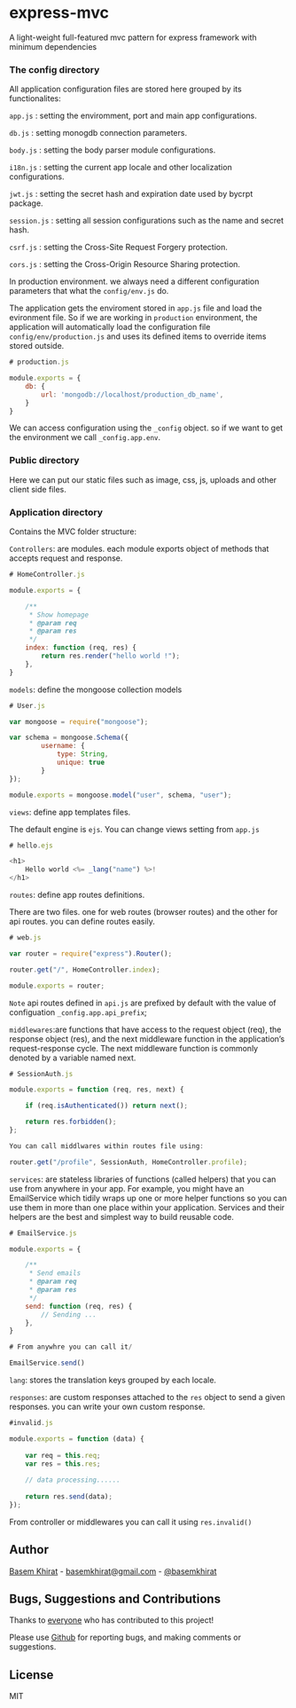 # express-mvc
A light-weight full-featured mvc pattern for express framework with minimum dependencies

### The config directory

All application configuration files are stored here grouped by its functionalites:

`app.js` : setting the enviromment, port and main app configurations.

`db.js` : setting monogdb connection parameters.

`body.js` : setting the body parser module configurations.

`i18n.js` : setting the current app locale and other localization configurations.	
 
`jwt.js` : setting the secret hash and expiration date used by bycrpt package.

`session.js` : setting all session configurations such as the name and secret hash.

`csrf.js` : setting the Cross-Site Request Forgery protection.

`cors.js` : setting the Cross-Origin Resource Sharing protection.


In production environment. we always need a different configuration parameters that what the `config/env.js` do.

The application gets the enviroment stored in `app.js` file and load the evironment file. So if we are working in `production` environment, the application will automatically load the configuration file `config/env/production.js` and uses its defined items to override items stored outside.

```javascript
# production.js

module.exports = {
	db: {
		url: 'mongodb://localhost/production_db_name',
	}
}
```

We can access configuration using the `_config` object. so if we want to get the environment we call `_config.app.env`.

### Public directory

Here we can put our static files such as image, css, js, uploads and other client side files.

### Application directory

Contains the MVC folder structure:

`Controllers`: are modules. each module exports object of methods that accepts request and response.

```javascript
# HomeController.js

module.exports = {

    /**
     * Show homepage
     * @param req
     * @param res
     */
    index: function (req, res) {
        return res.render("hello world !");
    },
}
```

`models`: define the mongoose collection models

```javascript
# User.js

var mongoose = require("mongoose");

var schema = mongoose.Schema({
        username: {
            type: String,
            unique: true
        }     
});

module.exports = mongoose.model("user", schema, "user");
```

`views`: define app templates files.

The default engine is `ejs`. You can change views setting from `app.js`

```javascript
# hello.ejs

<h1>
    Hello world <%= _lang("name") %>!
</h1>

```


`routes`: define app routes definitions.

There are two files. one for web routes (browser routes) and the other for api routes. you can define routes easily.

```javascript
# web.js

var router = require("express").Router();

router.get("/", HomeController.index);

module.exports = router;
```

`Note` api routes defined in `api.js` are  prefixed by default with the value of configuation `_config.app.api_prefix`;



`middlewares`:are functions that have access to the request object (req), the response object (res), and the next middleware function in the application’s request-response cycle. The next middleware function is commonly denoted by a variable named next.

```javascript
# SessionAuth.js

module.exports = function (req, res, next) {

    if (req.isAuthenticated()) return next();

    return res.forbidden();
};

You can call middlwares within routes file using:

router.get("/profile", SessionAuth, HomeController.profile);

```


`services`: are stateless libraries of functions (called helpers) that you can use from anywhere in your app. For example, you might have an EmailService which tidily wraps up one or more helper functions so you can use them in more than one place within your application. Services and their helpers are the best and simplest way to build reusable code.


```javascript
# EmailService.js

module.exports = {

    /**
     * Send emails
     * @param req
     * @param res
     */
    send: function (req, res) {
        // Sending ...
    },
}

# From anywhre you can call it/

EmailService.send()

```

`lang`: stores the translation keys grouped by each locale.

`responses`: are custom responses attached to the `res` object to send a given responses. you can write your own custom response.


```javascript
#invalid.js

module.exports = function (data) {
	
	var req = this.req; 
	var res = this.res;
	
	// data processing......
	
	return res.send(data);    
});
```

From controller or middlewares you can call it using `res.invalid()`


## Author
[Basem Khirat](http://basemkhirat.com) - [basemkhirat@gmail.com](mailto:basemkhirat@gmail.com) - [@basemkhirat](https://twitter.com/basemkhirat)  


## Bugs, Suggestions and Contributions

Thanks to [everyone](https://github.com/basemkhirat/express-mvc/graphs/contributors)
who has contributed to this project!

Please use [Github](https://github.com/basemkhirat/express-mvc) for reporting bugs, 
and making comments or suggestions.

## License

MIT





